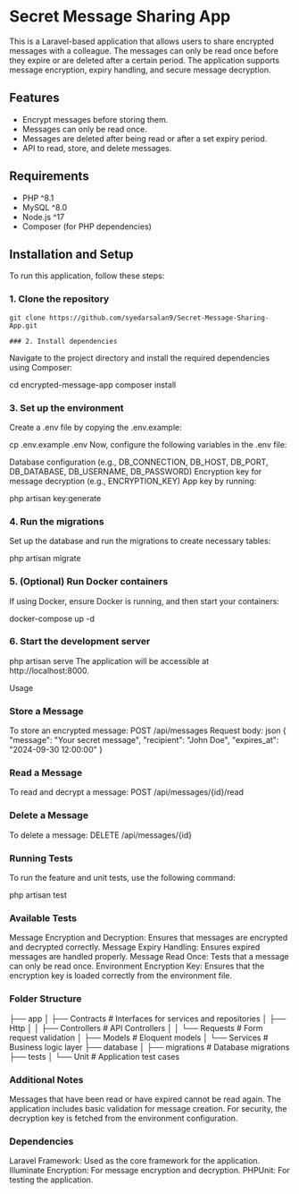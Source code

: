 # Secret Message Sharing App

This is a Laravel-based application that allows users to share encrypted messages with a colleague. The messages can only be read once before they expire or are deleted after a certain period. The application supports message encryption, expiry handling, and secure message decryption.

## Features
- Encrypt messages before storing them.
- Messages can only be read once.
- Messages are deleted after being read or after a set expiry period.
- API to read, store, and delete messages.

## Requirements
- PHP ^8.1
- MySQL ^8.0
- Node.js ^17
- Composer (for PHP dependencies)

## Installation and Setup

To run this application, follow these steps:

### 1. Clone the repository
```
git clone https://github.com/syedarsalan9/Secret-Message-Sharing-App.git

### 2. Install dependencies
```
Navigate to the project directory and install the required dependencies using Composer:


cd encrypted-message-app
composer install

### 3. Set up the environment
Create a .env file by copying the .env.example:

cp .env.example .env
Now, configure the following variables in the .env file:

Database configuration (e.g., DB_CONNECTION, DB_HOST, DB_PORT, DB_DATABASE, DB_USERNAME, DB_PASSWORD)
Encryption key for message decryption (e.g., ENCRYPTION_KEY)
App key by running:


php artisan key:generate

### 4. Run the migrations
Set up the database and run the migrations to create necessary tables:

php artisan migrate

### 5. (Optional) Run Docker containers
If using Docker, ensure Docker is running, and then start your containers:

docker-compose up -d

### 6. Start the development server
php artisan serve
The application will be accessible at http://localhost:8000.

Usage
### Store a Message
To store an encrypted message:
POST /api/messages
Request body:
json
{
    "message": "Your secret message",
    "recipient": "John Doe",
    "expires_at": "2024-09-30 12:00:00"
}

### Read a Message
To read and decrypt a message:
POST /api/messages/{id}/read

### Delete a Message
To delete a message:
DELETE /api/messages/{id}

### Running Tests
To run the feature and unit tests, use the following command:

php artisan test

### Available Tests
Message Encryption and Decryption: Ensures that messages are encrypted and decrypted correctly.
Message Expiry Handling: Ensures expired messages are handled properly.
Message Read Once: Tests that a message can only be read once.
Environment Encryption Key: Ensures that the encryption key is loaded correctly from the environment file.

### Folder Structure

├── app
│   ├── Contracts              # Interfaces for services and repositories
│   ├── Http
│   │   ├── Controllers         # API Controllers
│   │   └── Requests            # Form request validation
│   ├── Models                  # Eloquent models
│   └── Services                # Business logic layer
├── database
│   ├── migrations              # Database migrations
├── tests
│   └── Unit                 # Application test cases

### Additional Notes
Messages that have been read or have expired cannot be read again.
The application includes basic validation for message creation.
For security, the decryption key is fetched from the environment configuration.

### Dependencies
Laravel Framework: Used as the core framework for the application.
Illuminate Encryption: For message encryption and decryption.
PHPUnit: For testing the application.